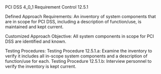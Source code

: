 PCI DSS 4_0_1 Requirement Control 12.5.1

Defined Approach Requirements:
An inventory of system components that are in scope for PCI DSS, including a description of function/use, is maintained and kept current.

Customized Approach Objective:
All system components in scope for PCI DSS are identified and known.

Testing Procedures:
Testing Procedure 12.5.1.a: Examine the inventory to verify it includes all in-scope system components and a description of function/use for each.
Testing Procedure 12.5.1.b: Interview personnel to verify the inventory is kept current.